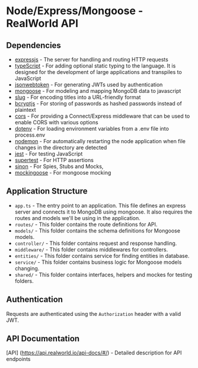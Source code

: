 # Node/Express/Mongoose - RealWorld API

## Dependencies

- [expressjs](https://github.com/expressjs/express) - The server for handling and routing HTTP requests
- [typeScript](https://www.typescriptlang.org/) - For adding optional static typing to the language. It is designed for the development of large applications and transpiles to JavaScript
- [jsonwebtoken](https://github.com/auth0/node-jsonwebtoken) - For generating JWTs used by authentication
- [mongoose](https://github.com/Automattic/mongoose) - For modeling and mapping MongoDB data to javascript
- [slug](https://github.com/dodo/node-slug) - For encoding titles into a URL-friendly format
- [bcryptjs](https://github.com/dcodeIO/bcrypt.js) - For storing of passwords as hashed passwords instead of plaintext
- [cors](https://github.com/expressjs/cors) - For providing a Connect/Express middleware that can be used to enable CORS with various options
- [dotenv](https://github.com/motdotla/dotenv) - For loading environment variables from a .env file into process.env
- [nodemon](https://github.com/remy/nodemon) - For automatically restarting the node application when file changes in the directory are detected
- [jest](https://jestjs.io) - For testing JavaScript
- [supertest](https://github.com/visionmedia/supertest) - For HTTP assertions
- [sinon](https://github.com/sinonjs/sinon) - For Spies, Stubs and Mocks,
- [mockingoose](https://github.com/alonronin/mockingoose) - For mongoose mocking

## Application Structure

- `app.ts` - The entry point to an application. This file defines an express server and connects it to MongoDB using mongoose. It also requires the routes and models we'll be using in the application.
- `routes/` - This folder contains the route definitions for API.
- `models/` - This folder contains the schema definitions for Mongoose models.
- `controller/` - This folder contains request and response handling.
- `middleware/` - This folder contains middlewares for controllers.
- `entities/` - This folder contains service for finding entities in database.
- `service/` - This folder contains business logic for Mongoose models changing.
- `shared/` - This folder contains interfaces, helpers and mockes for testing folders.

## Authentication

Requests are authenticated using the `Authorization` header with a valid JWT.

## API Documentation

[API] (https://api.realworld.io/api-docs/#/) - Detailed description for API endpoints

